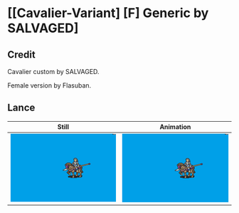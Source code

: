 # [\[Cavalier-Variant\] \[F\] Generic by SALVAGED]

## Credit

Cavalier custom by SALVAGED.

Female version by Flasuban.

## Lance

| Still | Animation |
| :---: | :-------: |
| ![Lance still](./Lance_000.png) | ![Lance animation](./Lance.gif) |
